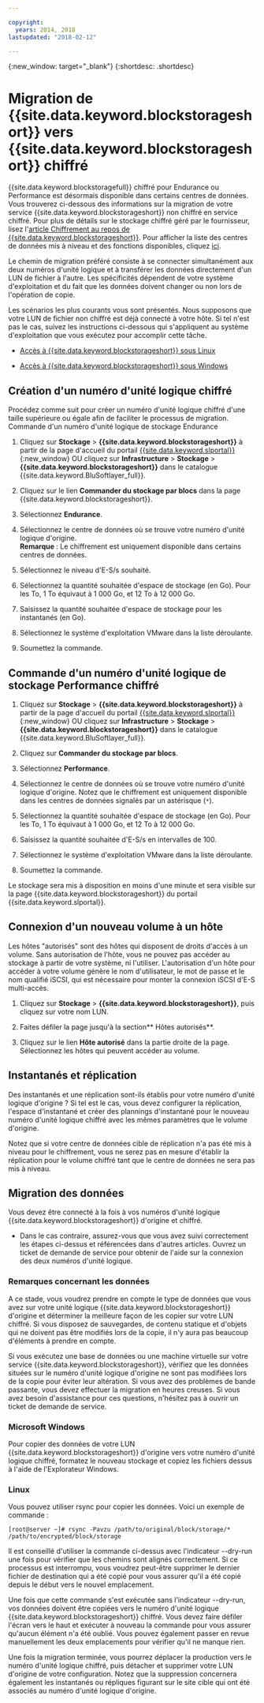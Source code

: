```yaml
---

copyright:
  years: 2014, 2018
lastupdated: "2018-02-12"

---
```

{:new_window: target="_blank"}
{:shortdesc: .shortdesc}

# Migration de {{site.data.keyword.blockstorageshort}} vers {{site.data.keyword.blockstorageshort}} chiffré

{{site.data.keyword.blockstoragefull}} chiffré pour Endurance ou Performance est désormais disponible dans certains centres de données. Vous trouverez ci-dessous des informations sur la migration de votre service {{site.data.keyword.blockstorageshort}} non chiffré en service chiffré. Pour plus de détails sur le stockage chiffré géré par le fournisseur, lisez l'[article Chiffrement au repos de {{site.data.keyword.blockstorageshort}}](block-file-storage-encryption-rest.html). Pour afficher la liste des centres de données mis à niveau et des fonctions disponibles, cliquez [ici](new-ibm-block-and-file-storage-location-and-features.html). 

Le chemin de migration préféré consiste à se connecter simultanément aux deux numéros d'unité logique et à transférer les données directement d'un LUN de fichier à l'autre. Les spécificités dépendent de votre système d'exploitation et du fait que les données doivent changer ou non lors de l'opération de copie. 

Les scénarios les plus courants vous sont présentés. Nous supposons que votre LUN de fichier non chiffré est déjà connecté à votre hôte. Si tel n'est pas le cas, suivez les instructions ci-dessous qui s'appliquent au système d'exploitation que vous exécutez pour accomplir cette tâche. 

- [Accès à {{site.data.keyword.blockstorageshort}} sous Linux](accessing_block_storage_linux.html)

- [Accès à {{site.data.keyword.blockstorageshort}} sous Windows](accessing-block-storage-windows.html)

 
## Création d'un numéro d'unité logique chiffré

Procédez comme suit pour créer un numéro d'unité logique chiffré d'une taille supérieure ou égale afin de faciliter le processus de migration.
Commande d'un numéro d'unité logique de stockage Endurance

1. Cliquez sur **Stockage** > **{{site.data.keyword.blockstorageshort}}** à partir de la page d'accueil du portail [{{site.data.keyword.slportal}}](https://control.softlayer.com/){:new_window} OU cliquez sur **Infrastructure** > **Stockage** > **{{site.data.keyword.blockstorageshort}}** dans le catalogue {{site.data.keyword.BluSoftlayer_full}}. 

2. Cliquez sur le lien **Commander du stockage par blocs** dans la page {{site.data.keyword.blockstorageshort}}. 

3. Sélectionnez **Endurance**. 

4. Sélectionnez le centre de données où se trouve votre numéro d'unité logique d'origine. <br/> **Remarque** : Le chiffrement est uniquement disponible dans certains centres de données. 

5. Sélectionnez le niveau d'E-S/s souhaité. 

6. Sélectionnez la quantité souhaitée d'espace de stockage (en Go). Pour les To, 1 To équivaut à 1 000 Go, et 12 To à 12 000 Go. 

7. Saisissez la quantité souhaitée d'espace de stockage pour les instantanés (en Go). 

8. Sélectionnez le système d'exploitation VMware dans la liste déroulante. 

9. Soumettez la commande. 

## Commande d'un numéro d'unité logique de stockage Performance chiffré

1. Cliquez sur **Stockage** > **{{site.data.keyword.blockstorageshort}}** à partir de la page d'accueil du portail [{{site.data.keyword.slportal}}](https://control.softlayer.com/){:new_window} OU cliquez sur **Infrastructure** > **Stockage** > **{{site.data.keyword.blockstorageshort}}** dans le catalogue {{site.data.keyword.BluSoftlayer_full}}. 

2. Cliquez sur **Commander du stockage par blocs**. 

3. Sélectionnez **Performance**. 

4. Sélectionnez le centre de données où se trouve votre numéro d'unité logique d'origine. Notez que le chiffrement est uniquement disponible dans les centres de données signalés par un astérisque (`*`). 

5. Sélectionnez la quantité souhaitée d'espace de stockage (en Go). Pour les To, 1 To équivaut à 1 000 Go, et 12 To à 12 000 Go. 

6. Saisissez la quantité souhaitée d'E-S/s en intervalles de 100. 

7. Sélectionnez le système d'exploitation VMware dans la liste déroulante. 

8. Soumettez la commande. 

Le stockage sera mis à disposition en moins d'une minute et sera visible sur la page {{site.data.keyword.blockstorageshort}} du portail {{site.data.keyword.slportal}}. 

 
## Connexion d'un nouveau volume à un hôte

Les hôtes "autorisés" sont des hôtes qui disposent de droits d'accès à un volume. Sans autorisation de l'hôte, vous ne pouvez pas accéder au stockage à partir de votre système, ni l'utiliser. L'autorisation d'un hôte pour accéder à votre volume génère le nom d'utilisateur, le mot de passe et le nom qualifié iSCSI, qui est nécessaire pour monter la connexion iSCSI d'E-S multi-accès. 

1. Cliquez sur **Stockage**  > **{{site.data.keyword.blockstorageshort}}**, puis cliquez sur votre nom LUN. 

2. Faites défiler la page jusqu'à la section** Hôtes autorisés**. 

3. Cliquez sur le lien **Hôte autorisé** dans la partie droite de la page. Sélectionnez les hôtes qui peuvent accéder au volume. 

 
## Instantanés et réplication

Des instantanés et une réplication sont-ils établis pour votre numéro d'unité logique d'origine ? Si tel est le cas, vous devez configurer la réplication, l'espace d'instantané et créer des plannings d'instantané pour le nouveau numéro d'unité logique chiffré avec les mêmes paramètres que le volume d'origine.  

Notez que si votre centre de données cible de réplication n'a pas été mis à niveau pour le chiffrement, vous ne serez pas en mesure d'établir la réplication pour le volume chiffré tant que le centre de données ne sera pas mis à niveau. 

 
## Migration des données

Vous devez être connecté à la fois à vos numéros d'unité logique {{site.data.keyword.blockstorageshort}} d'origine et chiffré.  
- Dans le cas contraire, assurez-vous que vous avez suivi correctement les étapes ci-dessus et référencées dans d'autres articles. Ouvrez un ticket de demande de service pour obtenir de l'aide sur la connexion des deux numéros d'unité logique. 

### Remarques concernant les données

A ce stade, vous voudrez prendre en compte le type de données que vous avez sur votre unité logique {{site.data.keyword.blockstorageshort}} d'origine et déterminer la meilleure façon de les copier sur votre LUN chiffré. Si vous disposez de sauvegardes, de contenu statique et d'objets qui ne doivent pas être modifiés lors de la copie, il n'y aura pas beaucoup d'éléments à prendre en compte. 

Si vous exécutez une base de données ou une machine virtuelle sur votre service {{site.data.keyword.blockstorageshort}}, vérifiez que les données situées sur le numéro d'unité logique d'origine ne sont pas modifiées lors de la copie pour éviter leur altération. Si vous avez des problèmes de bande passante, vous devez effectuer la migration en heures creuses. Si vous avez besoin d'assistance pour ces questions, n'hésitez pas à ouvrir un ticket de demande de service. 
 
### Microsoft Windows

Pour copier des données de votre LUN {{site.data.keyword.blockstorageshort}} d'origine vers votre numéro d'unité logique chiffré, formatez le nouveau stockage et copiez les fichiers dessus à l'aide de l'Explorateur Windows. 

 
### Linux

Vous pouvez utiliser rsync pour copier les données. Voici un exemple de commande : 

``[root@server ~]# rsync -Pavzu /path/to/original/block/storage/* /path/to/encrypted/block/storage
``

Il est conseillé d'utiliser la commande ci-dessus avec l'indicateur --dry-run une fois pour vérifier que les chemins sont alignés correctement. Si ce processus est interrompu, vous voudrez peut-être supprimer le dernier fichier de destination qui a été copié pour vous assurer qu'il a été copié depuis le début vers le nouvel emplacement. 

Une fois que cette commande s'est exécutée sans l'indicateur --dry-run, vos données doivent être copiées vers le numéro d'unité logique {{site.data.keyword.blockstorageshort}} chiffré. Vous devez faire défiler l'écran vers le haut et exécuter à nouveau la commande pour vous assurer qu'aucun élément n'a été oublié. Vous pouvez également passer en revue manuellement les deux emplacements pour vérifier qu'il ne manque rien. 

Une fois la migration terminée, vous pourrez déplacer la production vers le numéro d'unité logique chiffré, puis détacher et supprimer votre LUN d'origine de votre configuration. Notez que la suppression concernera également les instantanés ou répliques figurant sur le site cible qui ont été associés au numéro d'unité logique d'origine. 
